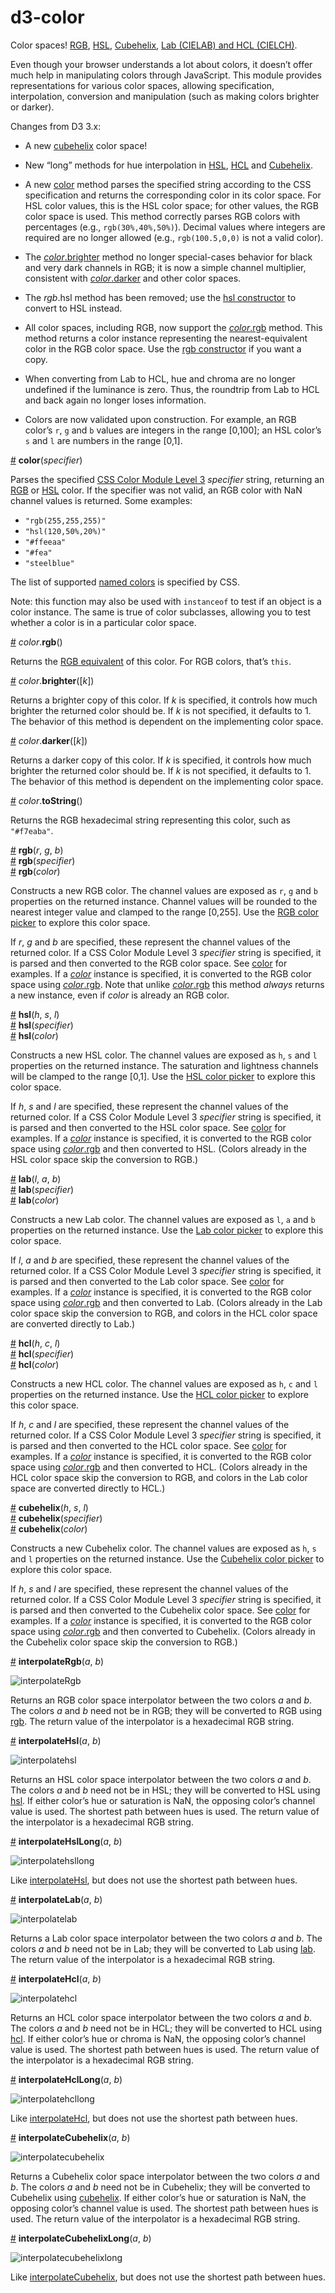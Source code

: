 # d3-color

Color spaces! [RGB](https://en.wikipedia.org/wiki/RGB_color_model), [HSL](https://en.wikipedia.org/wiki/HSL_and_HSV), [Cubehelix](https://www.mrao.cam.ac.uk/~dag/CUBEHELIX/), [Lab (CIELAB) and HCL (CIELCH)](https://en.wikipedia.org/wiki/Lab_color_space#CIELAB).

Even though your browser understands a lot about colors, it doesn’t offer much help in manipulating colors through JavaScript. This module provides representations for various color spaces, allowing specification, interpolation, conversion and manipulation (such as making colors brighter or darker).

Changes from D3 3.x:

* A new [cubehelix](#cubehelix) color space!

* New “long” methods for hue interpolation in [HSL](#interpolateHslLong), [HCL](#interpolateHclLong) and [Cubehelix](#interpolateCubehelixLong).

* A new [color](#color) method parses the specified string according to the CSS specification and returns the corresponding color in its color space. For HSL color values, this is the HSL color space; for other values, the RGB color space is used. This method correctly parses RGB colors with percentages (e.g., `rgb(30%,40%,50%)`). Decimal values where integers are required are no longer allowed (e.g., `rgb(100.5,0,0)` is not a valid color).

* The [*color*.brighter](#color_brighter) method no longer special-cases behavior for black and very dark channels in RGB; it is now a simple channel multiplier, consistent with [*color*.darker](#color_darker) and other color spaces.

* The *rgb*.hsl method has been removed; use the [hsl constructor](#hsl) to convert to HSL instead.

* All color spaces, including RGB, now support the [*color*.rgb](#color_rgb) method. This method returns a color instance representing the nearest-equivalent color in the RGB color space. Use the [rgb constructor](#rgb) if you want a copy.

* When converting from Lab to HCL, hue and chroma are no longer undefined if the luminance is zero. Thus, the roundtrip from Lab to HCL and back again no longer loses information.

* Colors are now validated upon construction. For example, an RGB color’s `r`, `g` and `b` values are integers in the range [0,100]; an HSL color’s `s` and `l` are numbers in the range [0,1].

<a name="color" href="#color">#</a> <b>color</b>(<i>specifier</i>)

Parses the specified [CSS Color Module Level 3](http://www.w3.org/TR/css3-color/#colorunits) *specifier* string, returning an [RGB](#rgb) or [HSL](#hsl) color. If the specifier was not valid, an RGB color with NaN channel values is returned. Some examples:

* `"rgb(255,255,255)"`
* `"hsl(120,50%,20%)"`
* `"#ffeeaa"`
* `"#fea"`
* `"steelblue"`

The list of supported [named colors](http://www.w3.org/TR/SVG/types.html#ColorKeywords) is specified by CSS.

Note: this function may also be used with `instanceof` to test if an object is a color instance. The same is true of color subclasses, allowing you to test whether a color is in a particular color space.

<a name="color_rgb" href="#color_rgb">#</a> *color*.<b>rgb</b>()

Returns the [RGB equivalent](#rgb) of this color. For RGB colors, that’s `this`.

<a name="color_brighter" href="#color_brighter">#</a> *color*.<b>brighter</b>([<i>k</i>])

Returns a brighter copy of this color. If *k* is specified, it controls how much brighter the returned color should be. If *k* is not specified, it defaults to 1. The behavior of this method is dependent on the implementing color space.

<a name="color_darker" href="#color_darker">#</a> *color*.<b>darker</b>([<i>k</i>])

Returns a darker copy of this color. If *k* is specified, it controls how much brighter the returned color should be. If *k* is not specified, it defaults to 1. The behavior of this method is dependent on the implementing color space.

<a name="color_toString" href="#color_toString">#</a> *color*.<b>toString</b>()

Returns the RGB hexadecimal string representing this color, such as `"#f7eaba"`.

<a name="rgb" href="#rgb">#</a> <b>rgb</b>(<i>r</i>, <i>g</i>, <i>b</i>)<br>
<a href="#rgb">#</a> <b>rgb</b>(<i>specifier</i>)<br>
<a href="#rgb">#</a> <b>rgb</b>(<i>color</i>)<br>

Constructs a new RGB color. The channel values are exposed as `r`, `g` and `b` properties on the returned instance. Channel values will be rounded to the nearest integer value and clamped to the range [0,255]. Use the [RGB color picker](http://bl.ocks.org/mbostock/78d64ca7ef013b4dcf8f) to explore this color space.

If *r*, *g* and *b* are specified, these represent the channel values of the returned color. If a CSS Color Module Level 3 *specifier* string is specified, it is parsed and then converted to the RGB color space. See [color](#color) for examples. If a [*color*](#color) instance is specified, it is converted to the RGB color space using [*color*.rgb](#color_rgb). Note that unlike [*color*.rgb](#color_rgb) this method *always* returns a new instance, even if *color* is already an RGB color.

<a name="hsl" href="#hsl">#</a> <b>hsl</b>(<i>h</i>, <i>s</i>, <i>l</i>)<br>
<a href="#hsl">#</a> <b>hsl</b>(<i>specifier</i>)<br>
<a href="#hsl">#</a> <b>hsl</b>(<i>color</i>)<br>

Constructs a new HSL color. The channel values are exposed as `h`, `s` and `l` properties on the returned instance. The saturation and lightness channels will be clamped to the range [0,1]. Use the [HSL color picker](http://bl.ocks.org/mbostock/debaad4fcce9bcee14cf) to explore this color space.

If *h*, *s* and *l* are specified, these represent the channel values of the returned color. If a CSS Color Module Level 3 *specifier* string is specified, it is parsed and then converted to the HSL color space. See [color](#color) for examples. If a [*color*](#color) instance is specified, it is converted to the RGB color space using [*color*.rgb](#color_rgb) and then converted to HSL. (Colors already in the HSL color space skip the conversion to RGB.)

<a name="lab" href="#lab">#</a> <b>lab</b>(<i>l</i>, <i>a</i>, <i>b</i>)<br>
<a href="#lab">#</a> <b>lab</b>(<i>specifier</i>)<br>
<a href="#lab">#</a> <b>lab</b>(<i>color</i>)<br>

Constructs a new Lab color. The channel values are exposed as `l`, `a` and `b` properties on the returned instance. Use the [Lab color picker](http://bl.ocks.org/mbostock/9f37cc207c0cb166921b) to explore this color space.

If *l*, *a* and *b* are specified, these represent the channel values of the returned color. If a CSS Color Module Level 3 *specifier* string is specified, it is parsed and then converted to the Lab color space. See [color](#color) for examples. If a [*color*](#color) instance is specified, it is converted to the RGB color space using [*color*.rgb](#color_rgb) and then converted to Lab. (Colors already in the Lab color space skip the conversion to RGB, and colors in the HCL color space are converted directly to Lab.)

<a name="hcl" href="#hcl">#</a> <b>hcl</b>(<i>h</i>, <i>c</i>, <i>l</i>)<br>
<a href="#hcl">#</a> <b>hcl</b>(<i>specifier</i>)<br>
<a href="#hcl">#</a> <b>hcl</b>(<i>color</i>)<br>

Constructs a new HCL color. The channel values are exposed as `h`, `c` and `l` properties on the returned instance. Use the [HCL color picker](http://bl.ocks.org/mbostock/3e115519a1b495e0bd95) to explore this color space.

If *h*, *c* and *l* are specified, these represent the channel values of the returned color. If a CSS Color Module Level 3 *specifier* string is specified, it is parsed and then converted to the HCL color space. See [color](#color) for examples. If a [*color*](#color) instance is specified, it is converted to the RGB color space using [*color*.rgb](#color_rgb) and then converted to HCL. (Colors already in the HCL color space skip the conversion to RGB, and colors in the Lab color space are converted directly to HCL.)

<a name="cubehelix" href="#cubehelix">#</a> <b>cubehelix</b>(<i>h</i>, <i>s</i>, <i>l</i>)<br>
<a href="#cubehelix">#</a> <b>cubehelix</b>(<i>specifier</i>)<br>
<a href="#cubehelix">#</a> <b>cubehelix</b>(<i>color</i>)<br>

Constructs a new Cubehelix color. The channel values are exposed as `h`, `s` and `l` properties on the returned instance. Use the [Cubehelix color picker](http://bl.ocks.org/mbostock/ba8d75e45794c27168b5) to explore this color space.

If *h*, *s* and *l* are specified, these represent the channel values of the returned color. If a CSS Color Module Level 3 *specifier* string is specified, it is parsed and then converted to the Cubehelix color space. See [color](#color) for examples. If a [*color*](#color) instance is specified, it is converted to the RGB color space using [*color*.rgb](#color_rgb) and then converted to Cubehelix. (Colors already in the Cubehelix color space skip the conversion to RGB.)

<a name="interpolateRgb" href="#interpolateRgb">#</a> <b>interpolateRgb</b>(<i>a</i>, <i>b</i>)

![interpolateRgb](https://cloud.githubusercontent.com/assets/230541/8027976/07e91580-0d58-11e5-8d3f-4c50f152a2e3.png)

Returns an RGB color space interpolator between the two colors *a* and *b*. The colors *a* and *b* need not be in RGB; they will be converted to RGB using [rgb](#rgb). The return value of the interpolator is a hexadecimal RGB string.

<a name="interpolateHsl" href="#interpolateHsl">#</a> <b>interpolateHsl</b>(<i>a</i>, <i>b</i>)

![interpolatehsl](https://cloud.githubusercontent.com/assets/230541/8027979/07fec100-0d58-11e5-90df-dc458ae7af10.png)

Returns an HSL color space interpolator between the two colors *a* and *b*. The colors *a* and *b* need not be in HSL; they will be converted to HSL using [hsl](#hsl). If either color’s hue or saturation is NaN, the opposing color’s channel value is used. The shortest path between hues is used. The return value of the interpolator is a hexadecimal RGB string.

<a name="interpolateHslLong" href="#interpolateHslLong">#</a> <b>interpolateHslLong</b>(<i>a</i>, <i>b</i>)

![interpolatehsllong](https://cloud.githubusercontent.com/assets/230541/8028057/bae888b8-0d59-11e5-983a-a460a59ae4ab.png)

Like [interpolateHsl](#interpolateHsl), but does not use the shortest path between hues.

<a name="interpolateLab" href="#interpolateLab">#</a> <b>interpolateLab</b>(<i>a</i>, <i>b</i>)

![interpolatelab](https://cloud.githubusercontent.com/assets/230541/8027977/07eaea04-0d58-11e5-8f4f-b739eb842549.png)

Returns a Lab color space interpolator between the two colors *a* and *b*. The colors *a* and *b* need not be in Lab; they will be converted to Lab using [lab](#lab). The return value of the interpolator is a hexadecimal RGB string.

<a name="interpolateHcl" href="#interpolateHcl">#</a> <b>interpolateHcl</b>(<i>a</i>, <i>b</i>)

![interpolatehcl](https://cloud.githubusercontent.com/assets/230541/8027978/07f91002-0d58-11e5-92f0-f06899907c6a.png)

Returns an HCL color space interpolator between the two colors *a* and *b*. The colors *a* and *b* need not be in HCL; they will be converted to HCL using [hcl](#hcl). If either color’s hue or chroma is NaN, the opposing color’s channel value is used. The shortest path between hues is used. The return value of the interpolator is a hexadecimal RGB string.

<a name="interpolateHclLong" href="#interpolateHclLong">#</a> <b>interpolateHclLong</b>(<i>a</i>, <i>b</i>)

![interpolatehcllong](https://cloud.githubusercontent.com/assets/230541/8028056/bad85786-0d59-11e5-9c22-6c23215779fa.png)

Like [interpolateHcl](#interpolateHcl), but does not use the shortest path between hues.

<a name="interpolateCubehelix" href="#interpolateCubehelix">#</a> <b>interpolateCubehelix</b>(<i>a</i>, <i>b</i>)

![interpolatecubehelix](https://cloud.githubusercontent.com/assets/230541/8027999/737cde08-0d58-11e5-8130-36e2437996ee.png)

Returns a Cubehelix color space interpolator between the two colors *a* and *b*. The colors *a* and *b* need not be in Cubehelix; they will be converted to Cubehelix using [cubehelix](#cubehelix). If either color’s hue or saturation is NaN, the opposing color’s channel value is used. The shortest path between hues is used. The return value of the interpolator is a hexadecimal RGB string.

<a name="interpolateCubehelixLong" href="#interpolateCubehelixLong">#</a> <b>interpolateCubehelixLong</b>(<i>a</i>, <i>b</i>)

![interpolatecubehelixlong](https://cloud.githubusercontent.com/assets/230541/8028055/bad68424-0d59-11e5-8f0f-1ecdbd8e46c8.png)

Like [interpolateCubehelix](#interpolateCubehelix), but does not use the shortest path between hues.
